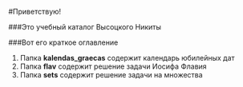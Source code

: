 #Приветствую!

###Это учебный каталог Высоцкого Никиты

###Вот его краткое оглавление

1. Папка **kalendas_graecas** содержит календарь юбилейных дат
1. Папка **flav** содержит решение задачи Иосифа Флавия
1. Папка **sets** содержит решение задачи на множества
